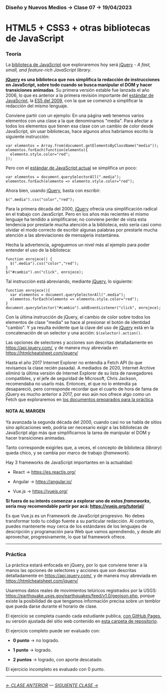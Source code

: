 ### Diseño y Nuevos Medios → Clase 07 → 19/04/2023

# HTML5 + CSS3 + otras bibliotecas de JavaScript

### Teoría

La [biblioteca de JavaScript](https://en.wikipedia.org/wiki/List_of_JavaScript_libraries) que exploraremos hoy será [jQuery](https://jquery.com/) - *A fast, small, and feature-rich JavaScript library*.

**[jQuery](https://jquery.com/) es una biblioteca que nos simplifica la redacción de instrucciones en JavaScript, sobre todo cuando se busca manipular el DOM y hacer transiciones animadas**. Su primera versión estable fue lanzada el año 2006, lo que es anterior a la primera revisión importante del [estándar de JavaScript](https://en.wikipedia.org/wiki/ECMAScript), la [ES5 del 2009](https://www.w3schools.com/js/js_es5.asp), con la que se comenzó a simplificar la redacción del mismo lenguaje.

Conviene partir con un ejemplo: En una página web tenemos varios elementos con una clase a la que denominamos "media". Para afectar a todos los elementos que tienen esa clase con un cambio de color desde JavaScript, sin usar bibliotecas, hace algunos años habríamos escrito la siguiente instrucción:

```
var elementos = Array.from(document.getElementsByClassName("media"));
elementos.forEach(function(elemento){
  elemento.style.color="red";
});
```

Pero con el [estándar de JavaScript actual](https://www.w3schools.com/js/js_versions.asp) se simplifica un poco:

```
var elementos = document.querySelectorAll(".media");
elementos.forEach(elemento => elemento.style.color="red");
```

Ahora bien, usando [jQuery](https://jquery.com/), basta con escribir:

```
$(".media").css("color","red");
```

Para la primera década del 2000, [jQuery](https://jquery.com/) ofrecía una simplificación radical en el trabajo con JavaScript. Pero en los años más recientes el mismo lenguaje ha tendido a simplificarse; no conviene perder de vista esta tendencia por prestarle mucha atención a la biblioteca, esto sería casi como olvidar el modo correcto de escribir algunas palabras por prestarle mucha atención a las abreviaciones de mensajería instantánea.

Hecha la advertencia, agreguemos un nivel más al ejemplo para poder entender el uso de la biblioteca: 

```
function enrojece() {
  $(".media").css("color","red");
}
$("#cambio").on("click", enrojece);
```

Tal instrucción está abreviando, mediante [jQuery](https://jquery.com/), lo siguiente:

```
function enrojece(){
  var elementos = document.querySelectorAll(".media");
  elementos.forEach(elemento => elemento.style.color="red");  
}
document.querySelector("#cambio").addEventListener("click", enrojece);
```

Con la última instrucción de jQuery, el cambio de color sobre todos los elementos de clase "media" se hace al presionar el botón de identidad "cambio". Y ya resulta evidente que la clave del uso de [jQuery](https://jquery.com/) está en la concatenación de un selector y una acción: `$(selector).action()`. 

Las opciones de selectores y acciones son descritas detalladamente en https://api.jquery.com/, y de manera muy abreviada en https://htmlcheatsheet.com/jquery/

Hasta el año 2017 Internet Explorer no entendía a Fetch API (lo que revisamos la clase recién pasada). A mediados de 2020, Internet Archive eliminó la última versión de Internet Explorer de su lista de navegadores compatibles, y el jefe de seguridad de Microsoft, Chris Jackson, recomendaba no usarlo más. Entonces, el que no lo entendía ya  desapareció, pero corresponde recordar que el cuarto de hora de fama de jQuery es mucho anterior a 2017, por eso aún nos ofrece algo como un Fetch que exploraremos en [los documentos preparados para la práctica](https://profesorfaco.github.io/dno037-2023/clase-07/).

#### NOTA AL MARGEN

Ya avanzada la segunda década del 2000, cuando casi no se habla de sitios sino aplicaciones web, podría ser necesario exigir a las bibliotecas de JavaScript algo más que simplificarnos la tarea de manipular el DOM y hacer transiciones animadas. 

Tanto corresponde exigirles que, a veces, el concepto de biblioteca (*library*) queda chico, y se cambia por marco de trabajo (*framework*).

Hay 3 frameworks de JavaScript importantes en la actualidad:

- React → https://es.reactjs.org/

- Angular → https://angular.io/

- Vue.js → https://vuejs.org/

**Si fuera de su interés comenzar a explorar uno de estos *frameworks*, sería muy recomendable partir por acá: https://vuejs.org/tutorial/**

Es que Vue.js es un Framework de JavaScript progresivo. No debes transformar todo tu código fuente a su particular redacción. Al contrario, puedes mantenerte muy cerca de los estándares de los lenguajes de descripción y programación para Web que vamos aprendiendo, y desde ahí aprovechar, progresivamente, lo que tal framework ofrece.

- - - - - - -


### Práctica

La práctica estará enfocada en jQuery, por lo que conviene tener a la manos las opciones de selectores y acciones que son descritas detalladamente en https://api.jquery.com/, y de manera muy abreviada en https://htmlcheatsheet.com/jquery/

Usaremos datos reales de movimientos telúricos registrados por la USGS: https://earthquake.usgs.gov/earthquakes/feed/v1.0/geojson.php, porque existe la posibilidad de que tengamos información precisa sobre un temblor que pueda darse durante el horario de clase.

El ejercicio se completa cuando cada estudiante publica, [con GitHub Pages](https://docs.github.com/es/free-pro-team@latest/github/working-with-github-pages/configuring-a-publishing-source-for-your-github-pages-site), su versión ajustada del sitio web contenido en [esta carpeta de repositorio](https://profesorfaco.github.io/dno037-2023/clase-07/).

El ejercicio completo puede ser evaluado con:

- **0 punto** → no logrado.

- **1 punto** → logrado.

- **2 puntos** → logrado, con aporte descatado.

El ejercicio incompleto es evaluado con 0 punto.

- - - - - - - -

###### [← CLASE ANTERIOR](https://github.com/profesorfaco/dno037-2023/tree/main/clase-06) — [SIGUIENTE CLASE →](https://github.com/profesorfaco/dno037-2023/tree/main/clase-08)
